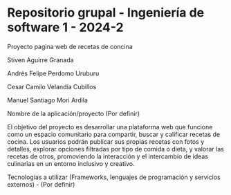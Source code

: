 #  Repositorio grupal - Ingeniería de software 1 - 2024-2
Proyecto pagina web de recetas de concina

Stiven Aguirre Granada

Andrés Felipe Perdomo Uruburu

Cesar Camilo Velandia Cubillos

Manuel Santiago Mori Ardila




Nombre de la aplicación/proyecto (Por definir)


El objetivo del proyecto es desarrollar una plataforma web que funcione como un espacio comunitario para compartir, buscar y calificar recetas de cocina. Los usuarios podrán publicar sus propias recetas con fotos y detalles, explorar opciones filtradas por tipo de comida o dieta, y valorar las recetas de otros, promoviendo la interacción y el intercambio de ideas culinarias en un entorno inclusivo y creativo.




Tecnologías a utilizar (Frameworks, lenguajes de programación y servicios externos) - (Por definir)
